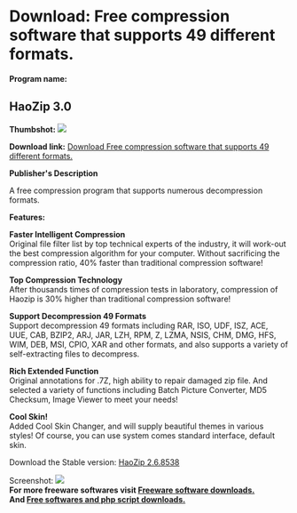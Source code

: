 # Download: Free compression software that supports 49 different formats.

**Program name:**

## HaoZip 3.0

  
**Thumbshot:** ![](http://www.freewarefiles.com/screenshot/haozip_md.jpg)   
  
**Download link:** [Download Free compression software that supports 49 different formats.](http://freesoftwares.boysofts.com/HaoZip_program_74624.html)  
  


**Publisher's Description**  
  


A free compression program that supports numerous decompression formats. 

**Features:**

**Faster Intelligent Compression**  
Original file filter list by top technical experts of the industry, it will work-out the best compression algorithm for your computer. Without sacrificing the compression ratio, 40% faster than traditional compression software!

**Top Compression Technology**  
After thousands times of compression tests in laboratory, compression of Haozip is 30% higher than traditional compression software!

**Support Decompression 49 Formats**  
Support decompression 49 formats including RAR, ISO, UDF, ISZ, ACE, UUE, CAB, BZIP2, ARJ, JAR, LZH, RPM, Z, LZMA, NSIS, CHM, DMG, HFS, WIM, DEB, MSI, CPIO, XAR and other formats, and also supports a variety of self-extracting files to decompress.

**Rich Extended Function**  
Original annotations for .7Z, high ability to repair damaged zip file. And selected a variety of functions including Batch Picture Converter, MD5 Checksum, Image Viewer to meet your needs!

**Cool Skin!**  
Added Cool Skin Changer, and will supply beautiful themes in various styles! Of course, you can use system comes standard interface, default skin.

Download the Stable version: [HaoZip 2.6.8538](http://download.haozip.com/haozip_v2.6.8538.multi.exe)

  
  
Screenshot: ![](http://www.freewarefiles.com/screenshot/haozip.jpg)   
**For more freeware softwares visit [Freeware software downloads.](http://freesoftwares.boysofts.com/)**   
**And [Free softwares and php script downloads.](http://www.boysofts.com/)**
